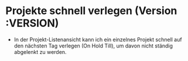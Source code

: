 # Projekte schnell verlegen (Version :VERSION)

- In der Projekt-Listenansicht kann ich ein einzelnes Projekt schnell auf den nächsten Tag verlegen (On Hold Till), um davon nicht ständig abgelenkt zu werden.
